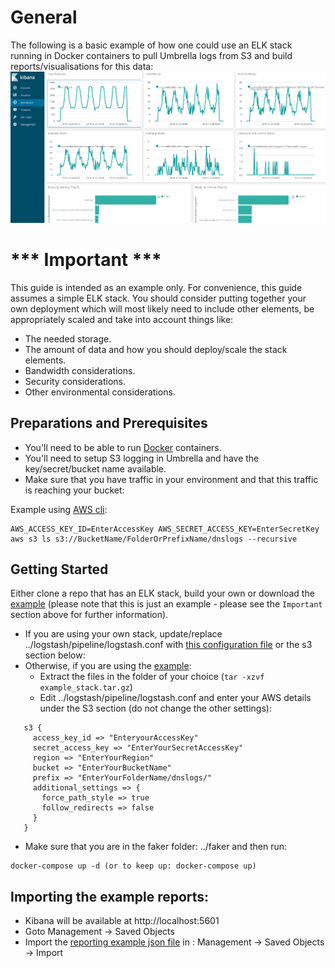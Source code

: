 # General

The following is a basic example of how one could use an ELK stack running in Docker containers to pull Umbrella logs from S3 and build reports/visualisations for this data:
![Example](https://github.com/CiscoDevNet/cloud-security/blob/master/Umbrella/Reporting/S3%20ELK%20Example/umbrellaELK.png)

# *** Important ***

This guide is intended as an example only. For convenience, this guide assumes a simple ELK stack. You should consider putting together your own deployment which will most likely need to include other elements, be appropriately scaled and take into account things like:
* The needed storage.
* The amount of data and how you should deploy/scale the stack elements.
* Bandwidth considerations.
* Security considerations.
* Other environmental considerations.

## Preparations and Prerequisites

* You'll need to be able to run [Docker](https://www.docker.com/) containers.
* You'll need to setup S3 logging in Umbrella and have the key/secret/bucket name available.
* Make sure that you have traffic in your environment and that this traffic is reaching your bucket:

Example using [AWS cli](https://docs.aws.amazon.com/cli/latest/reference/s3/index.html):
```
AWS_ACCESS_KEY_ID=EnterAccessKey AWS_SECRET_ACCESS_KEY=EnterSecretKey aws s3 ls s3://BucketName/FolderOrPrefixName/dnslogs --recursive
```

## Getting Started

Either clone a repo that has an ELK stack, build your own or download the [example](https://github.com/CiscoDevNet/cloudsecurity/raw/master/Umbrella/Reporting/S3%20ELK%20Example/example_stack.tar.gz) (please note that this is just an example - please see the `Important` section above for further information).

* If you are using your own stack, update/replace ../logstash/pipeline/logstash.conf with [this configuration file](https://github.com/CiscoDevNet/cloud-security/blob/master/Umbrella/Reporting/S3%20ELK%20Example/logstash.conf) or the s3 section below:
* Otherwise, if you are using the [example](https://github.com/CiscoDevNet/cloudsecurity/raw/master/Umbrella/Reporting/S3%20ELK%20Example/example_stack.tar.gz):
  * Extract the files in the folder of your choice (```tar -xzvf example_stack.tar.gz```)
  * Edit ../logstash/pipeline/logstash.conf and enter your AWS details under the S3 section (do not change the other settings):

```
   s3 {
     access_key_id => "EnteryourAccessKey"
     secret_access_key => "EnterYourSecretAccessKey"
     region => "EnterYourRegion"
     bucket => "EnterYourBucketName"
     prefix => "EnterYourFolderName/dnslogs/"
     additional_settings => {
       force_path_style => true
       follow_redirects => false
     }
   }
```
* Make sure that you are in the faker folder: ../faker and then run:
```
docker-compose up -d (or to keep up: docker-compose up)
```

## Importing the example reports:
* Kibana will be available at http://localhost:5601
* Goto Management -> Saved Objects
* Import the [reporting example json file](https://github.com/CiscoDevNet/cloud-security/blob/master/Umbrella/Reporting/S3%20ELK%20Example/VisConfig.json) in : Management -> Saved Objects -> Import
